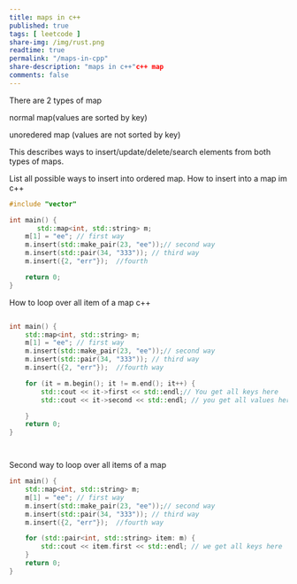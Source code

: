 ```yaml
---
title: maps in c++
published: true
tags: [ leetcode ]
share-img: /img/rust.png
readtime: true
permalink: "/maps-in-cpp"
share-description: "maps in c++"c++ map
comments: false
---
```

There are 2 types of map

normal map(values are sorted by key)

unoredered map (values are not sorted by key)

This describes ways to insert/update/delete/search elements from both 
types of maps.


List all possible ways to insert into ordered map.
How to insert into a map im c++

```cpp
#include "vector"

int main() {
       std::map<int, std::string> m;
    m[1] = "ee"; // first way
    m.insert(std::make_pair(23, "ee"));// second way
    m.insert(std::pair(34, "333")); // third way
    m.insert({2, "err"});  //fourth 

    return 0;
}
```
How to loop over all item of a  map c++


```cpp

int main() {
    std::map<int, std::string> m;
    m[1] = "ee"; // first way
    m.insert(std::make_pair(23, "ee"));// second way
    m.insert(std::pair(34, "333")); // third way
    m.insert({2, "err"});  //fourth way

    for (it = m.begin(); it != m.end(); it++) {
        std::cout << it->first << std::endl;// You get all keys here
        std::cout << it->second << std::endl; // you get all values here

    }
    return 0;
}




```
Second way to loop over all items of a map


```cpp
int main() {
    std::map<int, std::string> m;
    m[1] = "ee"; // first way
    m.insert(std::make_pair(23, "ee"));// second way
    m.insert(std::pair(34, "333")); // third way
    m.insert({2, "err"});  //fourth way

    for (std::pair<int, std::string> item: m) {
        std::cout << item.first << std::endl; // we get all keys here
    }
    return 0;
}


```